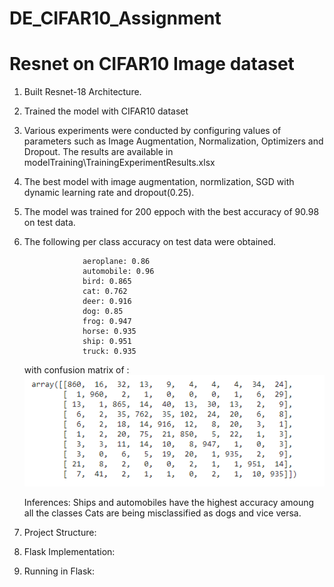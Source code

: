 # DE_CIFAR10_Assignment
Resnet on CIFAR10 Image dataset
================================

1) Built Resnet-18 Architecture. 
2) Trained the model with CIFAR10 dataset
3) Various experiments were conducted by configuring values of parameters such as Image Augmentation, Normalization, Optimizers and Dropout. The results are available in modelTraining\TrainingExperimentResults.xlsx
4) The best model with image augmentation, normlization, SGD with dynamic learning rate and dropout(0.25). 
5) The model was trained for 200 eppoch with the best accuracy of 90.98 on test data.
6) The following per class accuracy on test data were obtained. 

					aeroplane: 0.86
					automobile: 0.96
					bird: 0.865
					cat: 0.762
					deer: 0.916
					dog: 0.85
					frog: 0.947
					horse: 0.935
					ship: 0.951
					truck: 0.935
	with confusion matrix of :
		![](images/confusionMatrix.PNG)       
	
	Inferences:
		Ships and automobiles have the highest accuracy amoung all the classes
		Cats are being misclassified as dogs and vice versa.

7) Project Structure:

8) Flask Implementation:

9) Running in Flask: